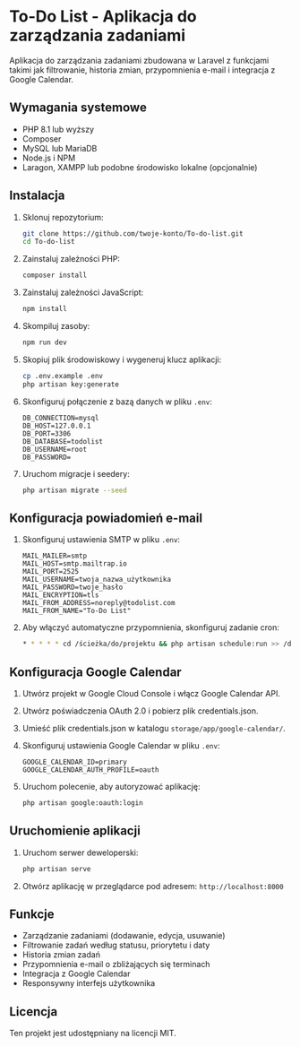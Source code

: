 # To-Do List - Aplikacja do zarządzania zadaniami

Aplikacja do zarządzania zadaniami zbudowana w Laravel z funkcjami takimi jak filtrowanie, historia zmian, przypomnienia e-mail i integracja z Google Calendar.

## Wymagania systemowe

- PHP 8.1 lub wyższy
- Composer
- MySQL lub MariaDB
- Node.js i NPM
- Laragon, XAMPP lub podobne środowisko lokalne (opcjonalnie)

## Instalacja

1. Sklonuj repozytorium:
   ```bash
   git clone https://github.com/twoje-konto/To-do-list.git
   cd To-do-list
   ```

2. Zainstaluj zależności PHP:
   ```bash
   composer install
   ```

3. Zainstaluj zależności JavaScript:
   ```bash
   npm install
   ```

4. Skompiluj zasoby:
   ```bash
   npm run dev
   ```

5. Skopiuj plik środowiskowy i wygeneruj klucz aplikacji:
   ```bash
   cp .env.example .env
   php artisan key:generate
   ```

6. Skonfiguruj połączenie z bazą danych w pliku `.env`:
   ```
   DB_CONNECTION=mysql
   DB_HOST=127.0.0.1
   DB_PORT=3306
   DB_DATABASE=todolist
   DB_USERNAME=root
   DB_PASSWORD=
   ```

7. Uruchom migracje i seedery:
   ```bash
   php artisan migrate --seed
   ```

## Konfiguracja powiadomień e-mail

1. Skonfiguruj ustawienia SMTP w pliku `.env`:
   ```
   MAIL_MAILER=smtp
   MAIL_HOST=smtp.mailtrap.io
   MAIL_PORT=2525
   MAIL_USERNAME=twoja_nazwa_użytkownika
   MAIL_PASSWORD=twoje_hasło
   MAIL_ENCRYPTION=tls
   MAIL_FROM_ADDRESS=noreply@todolist.com
   MAIL_FROM_NAME="To-Do List"
   ```

2. Aby włączyć automatyczne przypomnienia, skonfiguruj zadanie cron:
   ```bash
   * * * * * cd /ścieżka/do/projektu && php artisan schedule:run >> /dev/null 2>&1
   ```

## Konfiguracja Google Calendar

1. Utwórz projekt w Google Cloud Console i włącz Google Calendar API.

2. Utwórz poświadczenia OAuth 2.0 i pobierz plik credentials.json.

3. Umieść plik credentials.json w katalogu `storage/app/google-calendar/`.

4. Skonfiguruj ustawienia Google Calendar w pliku `.env`:
   ```
   GOOGLE_CALENDAR_ID=primary
   GOOGLE_CALENDAR_AUTH_PROFILE=oauth
   ```

5. Uruchom polecenie, aby autoryzować aplikację:
   ```bash
   php artisan google:oauth:login
   ```

## Uruchomienie aplikacji

1. Uruchom serwer deweloperski:
   ```bash
   php artisan serve
   ```

2. Otwórz aplikację w przeglądarce pod adresem: `http://localhost:8000`

## Funkcje

- Zarządzanie zadaniami (dodawanie, edycja, usuwanie)
- Filtrowanie zadań według statusu, priorytetu i daty
- Historia zmian zadań
- Przypomnienia e-mail o zbliżających się terminach
- Integracja z Google Calendar
- Responsywny interfejs użytkownika

## Licencja

Ten projekt jest udostępniany na licencji MIT.

